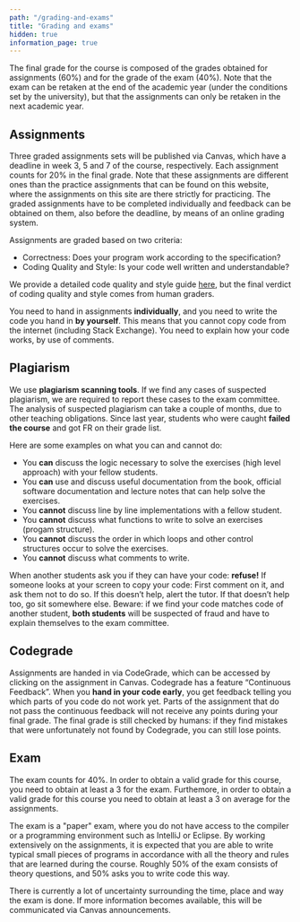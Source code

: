 ```yaml
---
path: "/grading-and-exams"
title: "Grading and exams"
hidden: true
information_page: true
---
```


The final grade for the course is composed of the grades obtained for assignments (60%) and for the grade of the exam (40%). Note that the exam can be retaken at the end of the academic year (under the conditions set by the university), but that the assignments can only be retaken in the next academic year.

## Assignments
Three graded assignments sets will be published via Canvas, which have a deadline in week 3, 5 and 7 of the course, respectively. Each assignment counts for 20% in the final grade. Note that these assignments are different ones than the practice assignments that can be found on this website, where the assignments on this site are there strictly for practicing. The graded assignments have to be completed individually and feedback can be obtained on them, also before the deadline, by means of an online grading system.

Assignments are graded based on two criteria:

* Correctness: Does your program work according to the specification?
* Coding Quality and Style: Is your code well written and understandable?

We provide a detailed code quality and style guide [here](https://erasmusuniversityautolab.github.io/FEB22012-StyleGuide/), but the final verdict of coding quality and style comes from human graders.

You need to hand in assignments **individually**, and you need to write the code you hand in **by yourself**. This means that you cannot copy code from the internet (including Stack Exchange). You need to explain how your code works, by use of comments.

## Plagiarism
We use **plagiarism scanning tools**. If we find any cases of suspected plagiarism, we are required to report these cases to the exam committee.
The analysis of suspected plagiarism can take a couple of months, due to other teaching obligations. Since last year, students who were caught **failed the course** and got FR on their grade list.

Here are some examples on what you can and cannot do:

* You **can** discuss the logic necessary to solve the exercises (high level approach) with your fellow students.
* You **can** use and discuss useful documentation from the book, official software documentation and lecture notes that can help solve the exercises.
* You **cannot** discuss line by line implementations with a fellow student.
* You **cannot** discuss what functions to write to solve an exercises (progam structure).
* You **cannot** discuss the order in which loops and other control structures occur to solve the exercises.
* You **cannot** discuss what comments to write.

When another students ask you if they can have your code: **refuse!**
If someone looks at your screen to copy your code: First comment on it, and ask them not to do so. If this doesn’t help, alert the tutor. If that doesn’t help too, go sit somewhere else.
Beware: if we find your code matches code of another student, **both students** will be suspected of fraud and have to explain themselves to the exam committee.

## Codegrade
Assignments are handed in via CodeGrade, which can be accessed by clicking on the assignment in Canvas.
Codegrade has a feature “Continuous Feedback”. When you **hand in your code early**, you get feedback telling you which parts of you code do not work yet. Parts of the assignment that do not pass the continuous feedback will not receive any points during your final grade.
The final grade is still checked by humans: if they find mistakes that were unfortunately not found by Codegrade, you can still lose points.

## Exam
The exam counts for 40%. In order to obtain a valid grade for this course, you need to obtain at least a 3 for the exam. Furthemore, in order to obtain a valid grade for this course you need to obtain at least a 3 on average for the assignments.

The exam is a "paper" exam, where you do not have access to the compiler or a programming environment such as IntelliJ or Eclipse. By working extensively on the assignments, it is expected that you are able to write typical small pieces of programs
in accordance with all the theory and rules that are learned during the course. Roughly 50% of the exam consists of theory questions, and 50% asks you to write code this way.

There is currently a lot of uncertainty surrounding the time, place and way the exam is done. If more information becomes available, this will be communicated via Canvas announcements.
